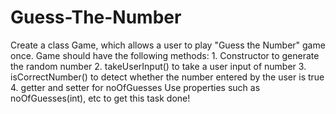 # Guess-The-Number

Create a class Game, which allows a user to play "Guess the Number" game once. Game should have the following methods:
           1. Constructor to generate the random number
           2. takeUserInput() to take a user input of number
           3. isCorrectNumber() to detect whether the number entered by the user is true
           4. getter and setter for noOfGuesses
           Use properties such as noOfGuesses(int), etc to get this task done!
